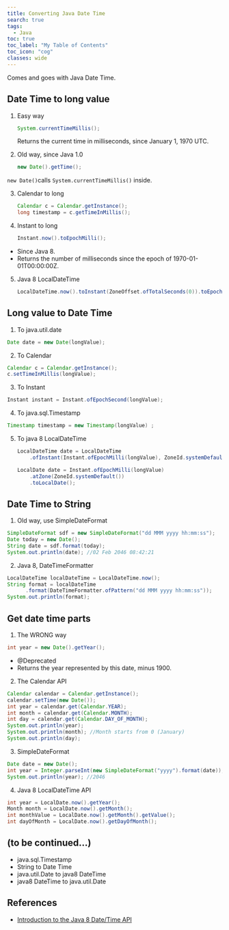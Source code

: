 ```yaml
---
title: Converting Java Date Time 
search: true
tags: 
  - Java
toc: true
toc_label: "My Table of Contents"
toc_icon: "cog"
classes: wide
---
```

Comes and goes with Java Date Time.

## Date Time to long value
1. Easy way
    ```java
    System.currentTimeMillis();
    ```  
    Returns the current time in milliseconds, since January 1, 1970 UTC.

2. Old way, since Java 1.0
    ```java
    new Date().getTime();
    ```
`new Date()`calls `System.currentTimeMillis()` inside.

3. Calendar to long  
    ```java
    Calendar c = Calendar.getInstance();
    long timestamp = c.getTimeInMillis();
    ```

4. Instant to long
    ```java
    Instant.now().toEpochMilli();
    ```
- Since Java 8. 
- Returns the number of milliseconds since the epoch of 1970-01-01T00:00:00Z.

5. Java 8 LocalDateTime
    ```java
    LocalDateTime.now().toInstant(ZoneOffset.ofTotalSeconds(0)).toEpochMilli();
    ```

## Long value to Date Time

1. To java.util.date  
  ```java
  Date date = new Date(longValue);
  ```
2. To Calendar
  ```java
  Calendar c = Calendar.getInstance();
  c.setTimeInMillis(longValue);
  ```
3. To Instant  
  ```java
  Instant instant = Instant.ofEpochSecond(longValue);
  ```
4. To java.sql.Timestamp  
  ```java
  Timestamp timestamp = new Timestamp(longValue) ;
  ```
5. To java 8 LocalDateTime  
    ```java
    LocalDateTime date = LocalDateTime
        .ofInstant(Instant.ofEpochMilli(longValue), ZoneId.systemDefault());
    
    LocalDate date = Instant.ofEpochMilli(longValue)
        .atZone(ZoneId.systemDefault())
        .toLocalDate();
    ```

## Date Time to String

1. Old way, use SimpleDateFormat
  ```java
  SimpleDateFormat sdf = new SimpleDateFormat("dd MMM yyyy hh:mm:ss");
  Date today = new Date();
  String date = sdf.format(today);
  System.out.println(date); //02 Feb 2046 08:42:21
  ```

2. Java 8, DateTimeFormatter
  ```java
  LocalDateTime localDateTime = LocalDateTime.now();
  String format = localDateTime
        .format(DateTimeFormatter.ofPattern("dd MMM yyyy hh:mm:ss"));
  System.out.println(format);
  ```

## Get date time parts

1. The WRONG way
 ```java
 int year = new Date().getYear();
 ```
-  @Deprecated
-  Returns the year represented by this date, minus 1900.

2. The Calendar API
```java
Calendar calendar = Calendar.getInstance();
calendar.setTime(new Date());
int year = calendar.get(Calendar.YEAR);
int month = calendar.get(Calendar.MONTH);
int day = calendar.get(Calendar.DAY_OF_MONTH); 
System.out.println(year);
System.out.println(month); //Month starts from 0 (January)
System.out.println(day);
```

3. SimpleDateFormat
  ```java
  Date date = new Date();
  int year = Integer.parseInt(new SimpleDateFormat("yyyy").format(date));
  System.out.println(year); //2046
  ```

4. Java 8 LocalDateTime API
  ```java
  int year = LocalDate.now().getYear();
  Month month = LocalDate.now().getMonth();
  int monthValue = LocalDate.now().getMonth().getValue();
  int dayOfMonth = LocalDate.now().getDayOfMonth();
  ```


## (to be continued...)
- java.sql.Timestamp
- String to Date Time
- java.util.Date to java8 DateTime
- java8 DateTime to java.util.Date


## References

- [Introduction to the Java 8 Date/Time API](https://www.baeldung.com/java-8-date-time-intro)
